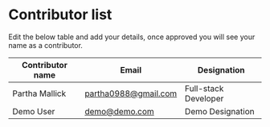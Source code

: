 # Contributor list

Edit the below table and add your details, once approved you will see your name as a contributor.

| Contributor name         | Email                   | Designation          |
|--------------------------|-------------------------|----------------------|
| Partha Mallick           | partha0988@gmail.com    | Full-stack Developer |
| Demo User                | demo@demo.com           | Demo Designation     |

